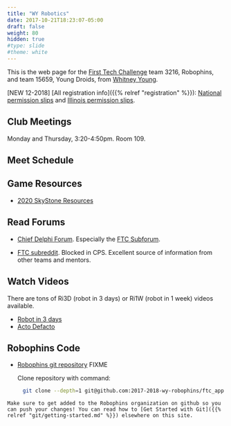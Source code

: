 ```yaml
---
title: "WY Robotics"
date: 2017-10-21T18:23:07-05:00
draft: false
weight: 80
hidden: true
#type: slide
#theme: white
---
```


This is the web page for the [First Tech
Challenge](https://www.firstinspires.org/robotics/ftc) team 3216,
Robophins, and team 15659, Young Droids, from [Whitney Young](http://wyoung.org/).

[NEW 12-2018] [All registration info]({{% relref "registration" %}}):
[National permission
slips](https://www.firstinspires.org/sites/default/files/uploads/resource_library/first-youth-team-member-paperwork-2016-2017.pdf)
and
[Illinois permission slips](http://registration.firstillinoisrobotics.org/Consent.aspx?ConsentID=0&TeamID=0).

## Club Meetings

Monday and Thursday, 3:20-4:50pm. Room 109.

## Meet Schedule

## Game Resources

* [2020 SkyStone Resources](https://www.firstinspires.org/resource-library/ftc/game-and-season-info)

## Read Forums 
    
* [Chief Delphi Forum](https://www.chiefdelphi.com/forums/index.php). Especially the [FTC Subforum](https://www.chiefdelphi.com/forums/forumdisplay.php?f=146).

* [FTC subreddit](https://www.reddit.com/r/FTC/). Blocked in CPS. Excellent source of information from other teams and mentors.

## Watch Videos

There are tons of Ri3D (robot in 3 days) or Ri1W (robot in 1 week) videos available.

* [Robot in 3 days](https://www.youtube.com/user/robotin3days)
* [Acto Defacto](https://www.youtube.com/watch?v=w384EpOfDL4)

## Robophins Code

* [Robophins git repository](https://github.com/2017-2018-wy-robophins/ftc_app) FIXME

    Clone repository with command:
```bash
     git clone --depth=1 git@github.com:2017-2018-wy-robophins/ftc_app.git
```
    Make sure to get added to the Robophins organization on github so you can push your changes! You can read how to [Get Started with Git]({{% relref "git/getting-started.md" %}}) elsewhere on this site.
